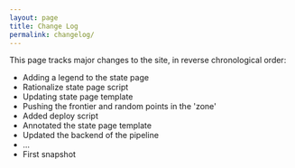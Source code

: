 ```yaml
---
layout: page
title: Change Log
permalink: changelog/
---
```


This page tracks major changes to the site, in reverse chronological order:

- Adding a legend to the state page
- Rationalize state page script
- Updating state page template
- Pushing the frontier and random points in the 'zone'
- Added deploy script
- Annotated the state page template
- Updated the backend of the pipeline
- ...
- First snapshot